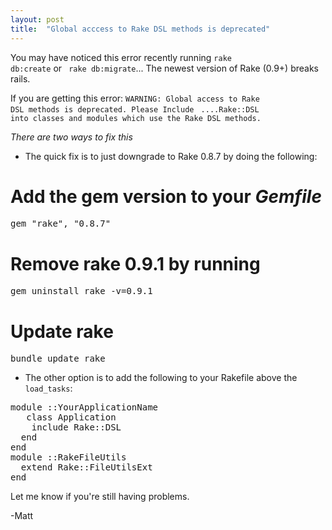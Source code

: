 ```yaml
---
layout: post
title:  "Global acccess to Rake DSL methods is deprecated"
---
```


You may have noticed this error recently running <code>rake db:create</code> or <code> rake db:migrate</code>... The newest version of Rake (0.9+) breaks rails.

If you are getting this error:
<code>WARNING: Global access to Rake DSL methods is deprecated. Please Include</code>
<code>                ....Rake::DSL into classes and modules which use the Rake DSL methods.</code>

*There are two ways to fix this*
* The quick fix is to just downgrade to Rake 0.8.7 by doing the following:

# Add the gem version to your <i>Gemfile</i>

<pre>
gem "rake", "0.8.7"
</pre>

# Remove rake 0.9.1 by running

<pre>
gem uninstall rake -v=0.9.1
</pre>

# Update rake

<pre>
bundle update rake
</pre>

* The other option is to add the following to your Rakefile above the <code>load_tasks</code>:

<pre>
module ::YourApplicationName
   class Application
    include Rake::DSL
  end
end
module ::RakeFileUtils
  extend Rake::FileUtilsExt
end
</pre>

Let me know if you're still having problems.

-Matt